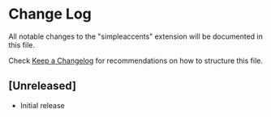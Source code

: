# Change Log

All notable changes to the "simpleaccents" extension will be documented in this file.

Check [Keep a Changelog](http://keepachangelog.com/) for recommendations on how to structure this file.

## [Unreleased]

- Initial release